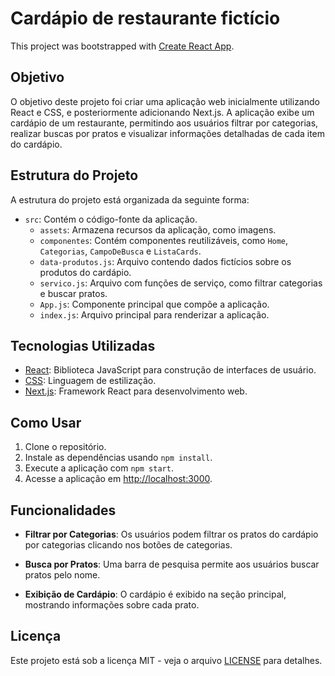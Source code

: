 # Cardápio de restaurante fictício

This project was bootstrapped with [Create React App](https://github.com/facebook/create-react-app).

## Objetivo

O objetivo deste projeto foi criar uma aplicação web inicialmente utilizando React e CSS, e posteriormente adicionando Next.js. A aplicação exibe um cardápio de um restaurante, permitindo aos usuários filtrar por categorias, realizar buscas por pratos e visualizar informações detalhadas de cada item do cardápio.

## Estrutura do Projeto

A estrutura do projeto está organizada da seguinte forma:

- `src`: Contém o código-fonte da aplicação.
  - `assets`: Armazena recursos da aplicação, como imagens.
  - `componentes`: Contém componentes reutilizáveis, como `Home`, `Categorias`, `CampoDeBusca` e `ListaCards`.
  - `data-produtos.js`: Arquivo contendo dados fictícios sobre os produtos do cardápio.
  - `servico.js`: Arquivo com funções de serviço, como filtrar categorias e buscar pratos.
  - `App.js`: Componente principal que compõe a aplicação.
  - `index.js`: Arquivo principal para renderizar a aplicação.

## Tecnologias Utilizadas

- [React](https://reactjs.org/): Biblioteca JavaScript para construção de interfaces de usuário.
- [CSS](https://developer.mozilla.org/pt-BR/docs/Web/CSS): Linguagem de estilização.
- [Next.js](https://nextjs.org/): Framework React para desenvolvimento web.

## Como Usar

1. Clone o repositório.
2. Instale as dependências usando `npm install`.
3. Execute a aplicação com `npm start`.
4. Acesse a aplicação em [http://localhost:3000](http://localhost:3000).

## Funcionalidades

- **Filtrar por Categorias**: Os usuários podem filtrar os pratos do cardápio por categorias clicando nos botões de categorias.

- **Busca por Pratos**: Uma barra de pesquisa permite aos usuários buscar pratos pelo nome.

- **Exibição de Cardápio**: O cardápio é exibido na seção principal, mostrando informações sobre cada prato.

## Licença

Este projeto está sob a licença MIT - veja o arquivo [LICENSE](LICENSE) para detalhes.

